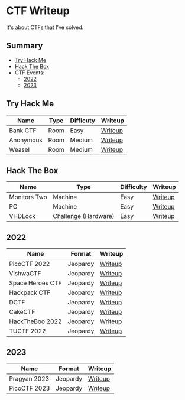 # **CTF Writeup**
It's about CTFs that I've solved.

## **Summary**
- [Try Hack Me](#try-hack-me)
- [Hack The Box](#hack-the-box)
- CTF Events:
    - [2022](#2022)
    - [2023](#2023)

## **Try Hack Me**
| Name | Type | Difficuty | Writeup |
| --- | --- | --- | --- |
| Bank CTF | Room | Easy | [Writeup](/tryhackme/bank_ctf/README.md) |
| Anonymous | Room | Medium | [Writeup](/tryhackme/anonymous/README.md) |
| Weasel | Room | Medium | [Writeup](/tryhackme/weasel/README.md) |

## **Hack The Box**
| Name | Type | Difficulty | Writeup |
| --- | --- | --- | --- |
| Monitors Two | Machine | Easy | [Writeup](/hackthebox/MonitorsTwo/README.md) |
| PC | Machine | Easy | [Writeup](/hackthebox/PC/README.md) |
| VHDLock | Challenge (Hardware) | Easy | [Writeup](/hackthebox/VHDLock/README.md) |

## **2022**
| Name | Format | Writeup |
| --- | --- | --- |
| PicoCTF 2022 | Jeopardy | [Writeup](/2022/Picoctf2022/README.md) |
| VishwaCTF | Jeopardy | [Writeup](/2022/VishwaCTF/README.md) |
| Space Heroes CTF | Jeopardy | [Writeup](/2022/Space%20Heroes%20CTF/README.md) |
| Hackpack CTF | Jeopardy | [Writeup](/2022/HackPack%20CTF/README.md) |
| DCTF | Jeopardy | [Writeup](/2022/DCTF/README.md) |
| CakeCTF | Jeopardy | [Writeup](/2022/CakeCTF2022/README.md) | 
| HackTheBoo 2022 | Jeopardy | [Writeup](/2022/HackTheBoo2022/README.md) |
| TUCTF 2022 | Jeopardy | [Writeup](/2022/TUCTF2022/README.md) |

## **2023**
| Name | Format | Writeup |
| --- | --- | --- |
| Pragyan 2023 | Jeopardy | [Writeup](/2023/Pragyan2023/README.md) |
| PicoCTF 2023 | Jeopardy | [Writeup](/2023/picoctf2023/README.md) |
